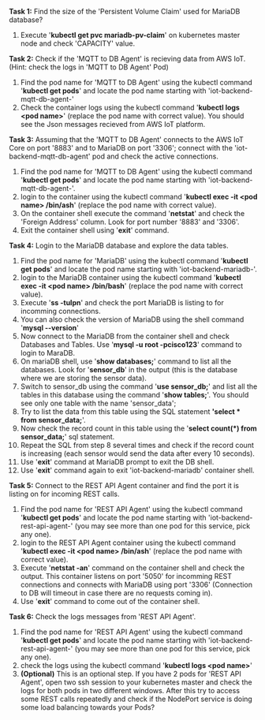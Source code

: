 **Task 1:** Find the size of the 'Persistent Volume Claim' used for MariaDB database?

1. Execute '**kubectl get pvc mariadb-pv-claim**' on kubernetes master node and check 'CAPACITY' value.


**Task 2:** Check if the 'MQTT to DB Agent' is recieving data from AWS IoT. (Hint: check the logs in 'MQTT to DB Agent' Pod)

1. Find the pod name for 'MQTT to DB Agent' using the kubectl command '**kubectl get pods**' and locate the pod name starting with 'iot-backend-mqtt-db-agent-'
2.  Check the container logs using the kubectl command '**kubectl logs \<pod name\>**' (replace the pod name with correct value). You should see the Json messages recieved from AWS IoT platform.


**Task 3:** Assuming that the 'MQTT to DB Agent' connects to the AWS IoT Core on port '8883' and to MariaDB on port '3306'; connect with the 'iot-backend-mqtt-db-agent' pod and check the active connections.

1. Find the pod name for 'MQTT to DB Agent' using the kubectl command '**kubectl get pods**' and locate the pod name starting with 'iot-backend-mqtt-db-agent-'.
2. login to the container using the kubectl command '**kubectl exec -it \<pod name\> /bin/ash**' (replace the pod name with correct value).
3. On the container shell execute the command '**netstat**' and check the 'Foreign Address' column. Look for port number '8883' and '3306'.
4. Exit the container shell using '**exit**' command.

**Task 4:** Login to the MariaDB database and explore the data tables. 

1. Find the pod name for 'MariaDB' using the kubectl command '**kubectl get pods**' and locate the pod name starting with 'iot-backend-mariadb-'.
2. login to the MariaDB container using the kubectl command '**kubectl exec -it \<pod name\> /bin/bash**' (replace the pod name with correct value).
3. Execute '**ss -tulpn**' and check the port MariaDB is listing to for incomming connections.
4. You can also check the version of MariaDB using the shell command '**mysql --version**'
4. Now connect to the MariaDB from the container shell and check Databases and Tables. Use '**mysql -u root -pcisco123**' command to login to MaraDB.
5. On mariaDB shell, use '**show databases;**' command to list all the databases. Look for '**sensor\_db**' in the output (this is the database where we are storing the sensor data).
6. Switch to sensor_db using the command '**use sensor\_db;**' and list all the tables in this database using the command '**show tables;**'. You should see only one table with the name 'sensor\_data';
7. Try to list the data from this table using the SQL statement **'select * from sensor\_data;**'.
8. Now check the record count in this table using the '**select count\(\*\) from sensor\_data;**' sql statement.
9. Repeat the SQL from step 8 several times and check if the record count is increasing (each sensor would send the data after every 10 seconds). 
10. Use '**exit**' command at MariaDB prompt to exit the DB shell.
11. Use '**exit**' command again to exit 'iot-backend-mariadb' container shell.


**Task 5:** Connect to the REST API Agent container and find the port it is listing on for incoming REST calls.

1. Find the pod name for 'REST API Agent' using the kubectl command '**kubectl get pods**' and locate the pod name starting with 'iot-backend-rest-api-agent-' (you may see more than one pod for this service, pick any one).
2. login to the REST API Agent container using the kubectl command '**kubectl exec -it \<pod name\> /bin/ash**' (replace the pod name with correct value).
3. Execute '**netstat -an**' command on the container shell and check the output. This container listens on port '5050' for incomming REST connections and connects with MariaDB using port '3306' (Connection to DB will timeout in case there are no requests coming in).
4. Use '**exit**' command to come out of the container shell.


**Task 6:** Check the logs messages from 'REST API Agent'.

1. Find the pod name for 'REST API Agent' using the kubectl command '**kubectl get pods**' and locate the pod name starting with 'iot-backend-rest-api-agent-' (you may see more than one pod for this service, pick any one).
2. check the logs using the kubectl command '**kubectl logs \<pod name\>**'
3. **\(Optional\)** This is an optional step. If you have 2 pods for 'REST API Agent', open two ssh session to your kubernetes master and check the logs for both pods in two different windows. After this try to access some REST calls repeatedly and check if the NodePort service is doing some load balancing towards your Pods?











